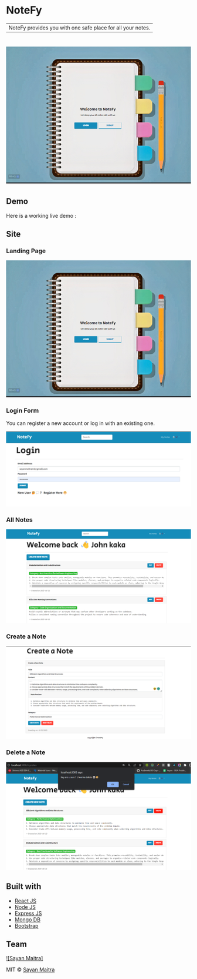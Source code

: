 # NoteFy
<table>
<tr>
<td>
   NoteFy provides you with one safe place for all your notes.
</td>
</tr>
</table>

# ![Note Zipper](https://github.com/sayan112/NoteFy/blob/main/images/NotesAppLandingPage.png)

## Demo
Here is a working live demo :  

## Site

### Landing Page

![](https://github.com/sayan112/NoteFy/blob/main/images/NotesAppLandingPage.png)

### Login Form
You can register a new account or log in with an existing one.

![](https://github.com/sayan112/NoteFy/blob/main/images/login.png)


### All Notes

![](https://github.com/sayan112/NoteFy/blob/main/images/MyNotes.png)

### Create a Note

![](https://github.com/sayan112/NoteFy/blob/main/images/Creating%20Notes.png)

### Delete a Note

![](https://github.com/sayan112/NoteFy/blob/main/images/Deleting%20any%20notes.png)


## Built with 

- [React JS](https://reactjs.org/)
- [Node JS](https://nodejs.org/) 
- [Express JS](https://expressjs.com/)
- [Mongo DB](https://www.mongodb.com/)
- [Bootstrap](http://getbootstrap.com/)

## Team

[![Sayan Maitra]](https://github.com/sayan112)

MIT © [Sayan Maitra](https://github.com/sayan112)

